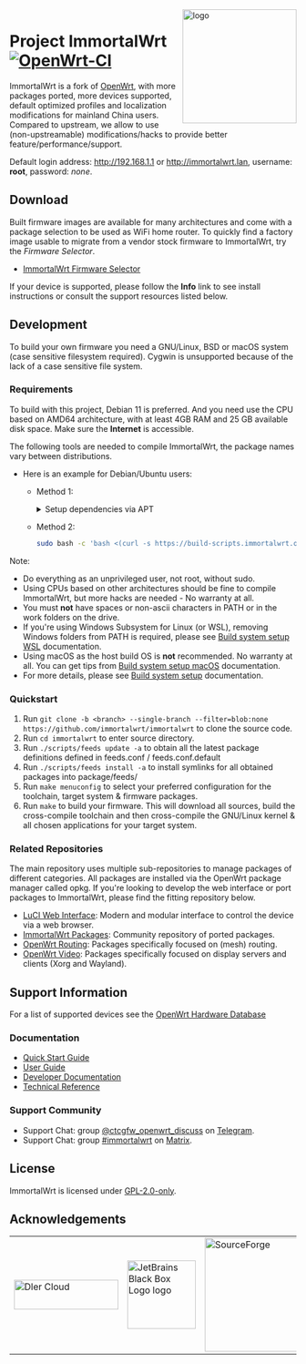 <img src="https://avatars.githubusercontent.com/u/53193414?s=200&v=4" alt="logo" width="200" height="200" align="right">

# Project ImmortalWrt [![OpenWrt-CI](https://github.com/Coolkids/immortalwrt/actions/workflows/x86-dev-ci.yml/badge.svg?branch=dev)](https://github.com/Coolkids/immortalwrt/actions/workflows/x86-dev-ci.yml)

ImmortalWrt is a fork of [OpenWrt](https://openwrt.org), with more packages ported, more devices supported, default optimized profiles and localization modifications for mainland China users.<br/>
Compared to upstream, we allow to use (non-upstreamable) modifications/hacks to provide better feature/performance/support.

Default login address: http://192.168.1.1 or http://immortalwrt.lan, username: __root__, password: _none_.

## Download
Built firmware images are available for many architectures and come with a package selection to be used as WiFi home router. To quickly find a factory image usable to migrate from a vendor stock firmware to ImmortalWrt, try the *Firmware Selector*.

- [ImmortalWrt Firmware Selector](https://firmware-selector.immortalwrt.org/)

If your device is supported, please follow the **Info** link to see install instructions or consult the support resources listed below.

## Development
To build your own firmware you need a GNU/Linux, BSD or macOS system (case sensitive filesystem required). Cygwin is unsupported because of the lack of a case sensitive file system.<br/>

  ### Requirements
  To build with this project, Debian 11 is preferred. And you need use the CPU based on AMD64 architecture, with at least 4GB RAM and 25 GB available disk space. Make sure the __Internet__ is accessible.

  The following tools are needed to compile ImmortalWrt, the package names vary between distributions.

  - Here is an example for Debian/Ubuntu users:<br/>
    - Method 1:
      <details>
        <summary>Setup dependencies via APT</summary>

        ```bash
        sudo apt update -y
        sudo apt full-upgrade -y
        sudo apt install -y ack antlr3 asciidoc autoconf automake autopoint binutils bison build-essential \
        bzip2 ccache clang cmake cpio curl device-tree-compiler ecj fastjar flex gawk gettext gcc-multilib \
        g++-multilib git libgnutls28-dev gperf haveged help2man intltool lib32gcc-s1 libc6-dev-i386 libelf-dev \
        libglib2.0-dev libgmp3-dev libltdl-dev libmpc-dev libmpfr-dev libncurses-dev \
        libncurses-dev libpython3-dev libreadline-dev libssl-dev libtool lld llvm lrzsz genisoimage msmtp \
        nano ninja-build p7zip p7zip-full patch pkgconf python3 python3-pip python3-ply \
        python3-docutils python3-pyelftools qemu-utils re2c rsync scons squashfs-tools subversion swig \
        texinfo uglifyjs upx-ucl unzip vim wget xmlto xxd zlib1g-dev zstd yasm
        ```
      </details>
    - Method 2:
      ```bash
      sudo bash -c 'bash <(curl -s https://build-scripts.immortalwrt.org/init_build_environment.sh)'
      ```

  Note:
  - Do everything as an unprivileged user, not root, without sudo.
  - Using CPUs based on other architectures should be fine to compile ImmortalWrt, but more hacks are needed - No warranty at all.
  - You must __not__ have spaces or non-ascii characters in PATH or in the work folders on the drive.
  - If you're using Windows Subsystem for Linux (or WSL), removing Windows folders from PATH is required, please see [Build system setup WSL](https://openwrt.org/docs/guide-developer/build-system/wsl) documentation.
  - Using macOS as the host build OS is __not__ recommended. No warranty at all. You can get tips from [Build system setup macOS](https://openwrt.org/docs/guide-developer/build-system/buildroot.exigence.macosx) documentation.
  - For more details, please see [Build system setup](https://openwrt.org/docs/guide-developer/build-system/install-buildsystem) documentation.

  ### Quickstart
  1. Run `git clone -b <branch> --single-branch --filter=blob:none https://github.com/immortalwrt/immortalwrt` to clone the source code.
  2. Run `cd immortalwrt` to enter source directory.
  3. Run `./scripts/feeds update -a` to obtain all the latest package definitions defined in feeds.conf / feeds.conf.default
  4. Run `./scripts/feeds install -a` to install symlinks for all obtained packages into package/feeds/
  5. Run `make menuconfig` to select your preferred configuration for the toolchain, target system & firmware packages.
  6. Run `make` to build your firmware. This will download all sources, build the cross-compile toolchain and then cross-compile the GNU/Linux kernel & all chosen applications for your target system.

  ### Related Repositories
  The main repository uses multiple sub-repositories to manage packages of different categories. All packages are installed via the OpenWrt package manager called opkg. If you're looking to develop the web interface or port packages to ImmortalWrt, please find the fitting repository below.
  - [LuCI Web Interface](https://github.com/immortalwrt/luci): Modern and modular interface to control the device via a web browser.
  - [ImmortalWrt Packages](https://github.com/immortalwrt/packages): Community repository of ported packages.
  - [OpenWrt Routing](https://github.com/openwrt/routing): Packages specifically focused on (mesh) routing.
  - [OpenWrt Video](https://github.com/openwrt/video): Packages specifically focused on display servers and clients (Xorg and Wayland).

## Support Information
For a list of supported devices see the [OpenWrt Hardware Database](https://openwrt.org/supported_devices)
  ### Documentation
  - [Quick Start Guide](https://openwrt.org/docs/guide-quick-start/start)
  - [User Guide](https://openwrt.org/docs/guide-user/start)
  - [Developer Documentation](https://openwrt.org/docs/guide-developer/start)
  - [Technical Reference](https://openwrt.org/docs/techref/start)

  ### Support Community
  - Support Chat: group [@ctcgfw_openwrt_discuss](https://t.me/ctcgfw_openwrt_discuss) on [Telegram](https://telegram.org/).
  - Support Chat: group [#immortalwrt](https://matrix.to/#/#immortalwrt:matrix.org) on [Matrix](https://matrix.org/).

## License
ImmortalWrt is licensed under [GPL-2.0-only](https://spdx.org/licenses/GPL-2.0-only.html).

## Acknowledgements
<table>
  <tr>
    <td><a href="https://dlercloud.com/"><img src="https://user-images.githubusercontent.com/22235437/111103249-f9ec6e00-8588-11eb-9bfc-67cc55574555.png" width="183" height="52" border="0" alt="Dler Cloud"></a></td>
    <td><a href="https://www.jetbrains.com/"><img src="https://resources.jetbrains.com/storage/products/company/brand/logos/jb_square.png" width="120" height="120" border="0" alt="JetBrains Black Box Logo logo"></a></td>
    <td><a href="https://sourceforge.net/"><img src="https://sourceforge.net/sflogo.php?type=17&group_id=3663829" alt="SourceForge" width=200></a></td>
  </tr>
</table>
